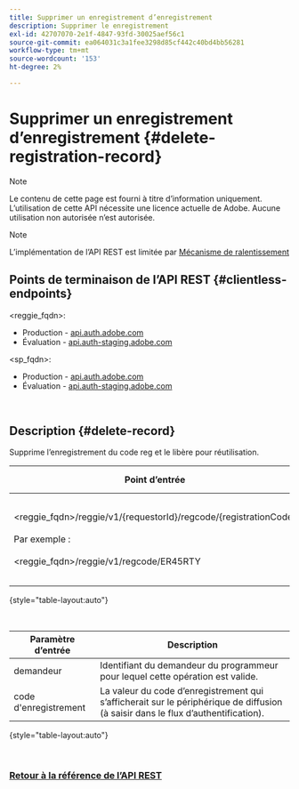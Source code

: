 ```yaml
---
title: Supprimer un enregistrement d’enregistrement
description: Supprimer le enregistrement
exl-id: 42707070-2e1f-4847-93fd-30025aef56c1
source-git-commit: ea064031c3a1fee3298d85cf442c40bd4bb56281
workflow-type: tm+mt
source-wordcount: '153'
ht-degree: 2%

---
```


# Supprimer un enregistrement d’enregistrement {#delete-registration-record}

>[!NOTE]
>
>Le contenu de cette page est fourni à titre d’information uniquement. L’utilisation de cette API nécessite une licence actuelle de Adobe. Aucune utilisation non autorisée n’est autorisée.

>[!NOTE]
>
> L’implémentation de l’API REST est limitée par [Mécanisme de ralentissement](/help/authentication/throttling-mechanism.md)

## Points de terminaison de l’API REST {#clientless-endpoints}

&lt;reggie_fqdn>:

* Production - [api.auth.adobe.com](http://api.auth.adobe.com/)
* Évaluation - [api.auth-staging.adobe.com](http://api.auth-staging.adobe.com/)

&lt;sp_fqdn>:

* Production - [api.auth.adobe.com](http://api.auth.adobe.com/)
* Évaluation - [api.auth-staging.adobe.com](http://api.auth-staging.adobe.com/)

</br>


## Description {#delete-record}

Supprime l’enregistrement du code reg et le libère pour réutilisation.

| Point d’entrée | Appelé  </br>Par | Entrée   </br>Paramètres | HTTP  </br>Méthode | Réponse | HTTP  </br>Réponse |
| --- | --- | --- | --- | --- | --- |
| &lt;reggie_fqdn>/reggie/v1/{requestorId}/regcode/{registrationCode}</br></br>Par exemple :</br></br>&lt;reggie_fqdn>/reggie/v1/regcode/ER45RTY | Application de diffusion en continu</br></br>ou</br></br>Service de programmation | 1. Identifiant du demandeur  </br>    (composant Chemin)</br>2.  Code d’enregistrement  </br>    (composant Chemin) | DELETE | Aucun | 204 |

{style="table-layout:auto"}

</br>

| Paramètre d’entrée | Description |
| --- | --- |
| demandeur | Identifiant du demandeur du programmeur pour lequel cette opération est valide. |
| code d&#39;enregistrement | La valeur du code d’enregistrement qui s’afficherait sur le périphérique de diffusion (à saisir dans le flux d’authentification). |

{style="table-layout:auto"}

</br>

### [Retour à la référence de l’API REST](/help/authentication/rest-api-reference.md)
